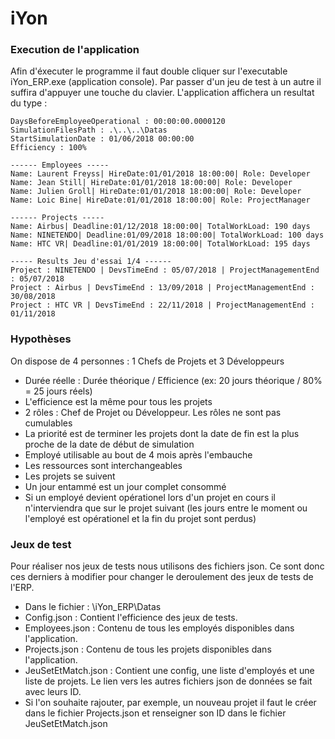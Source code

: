 # iYon

### Execution de l'application
Afin d'éxecuter le programme il faut double cliquer sur l'executable iYon_ERP.exe (application console). Par passer d'un jeu de test à un autre il suffira d'appuyer une touche du clavier.
L'application affichera un resultat du type :

```------ INIT -----
DaysBeforeEmployeeOperational : 00:00:00.0000120
SimulationFilesPath : .\..\..\Datas
StartSimulationDate : 01/06/2018 00:00:00
Efficiency : 100%

------ Employees -----
Name: Laurent Freyss| HireDate:01/01/2018 18:00:00| Role: Developer
Name: Jean Still| HireDate:01/01/2018 18:00:00| Role: Developer
Name: Julien Groll| HireDate:01/01/2018 18:00:00| Role: Developer
Name: Loic Bine| HireDate:01/01/2018 18:00:00| Role: ProjectManager

------ Projects -----
Name: Airbus| Deadline:01/12/2018 18:00:00| TotalWorkLoad: 190 days
Name: NINETENDO| Deadline:01/09/2018 18:00:00| TotalWorkLoad: 100 days
Name: HTC VR| Deadline:01/01/2019 18:00:00| TotalWorkLoad: 195 days

----- Results Jeu d'essai 1/4 ------
Project : NINETENDO | DevsTimeEnd : 05/07/2018 | ProjectManagementEnd : 05/07/2018
Project : Airbus | DevsTimeEnd : 13/09/2018 | ProjectManagementEnd : 30/08/2018
Project : HTC VR | DevsTimeEnd : 22/11/2018 | ProjectManagementEnd : 01/11/2018
```

### Hypothèses
On dispose de 4 personnes : 1 Chefs de Projets et 3 Développeurs

- Durée réelle : Durée théorique / Efficience (ex: 20 jours théorique / 80% = 25 jours réels)
- L'efficience est la même pour tous les projets
- 2 rôles : Chef de Projet ou Développeur. Les rôles ne sont pas cumulables 
- La priorité est de terminer les projets dont la date de fin est la plus proche de la date de début de simulation
- Employé utilisable au bout de 4 mois après l'embauche
- Les ressources sont interchangeables
- Les projets se suivent
- Un jour entammé est un jour complet consommé
- Si un employé devient opérationel lors d'un projet en cours il n'interviendra que sur le projet suivant (les jours entre le moment ou l'employé est opérationel et la fin du projet sont perdus) 

### Jeux de test 
Pour réaliser nos jeux de tests nous utilisons des fichiers json. Ce sont donc ces derniers à modifier pour changer le deroulement des jeux de tests de l'ERP.

- Dans le fichier : \iYon_ERP\Datas
- Config.json : Contient l'efficience des jeux de tests.
- Employees.json : Contenu de tous les employés disponibles dans l'application.
- Projects.json : Contenu de tous les projets disponibles dans l'application.
- JeuSetEtMatch.json : Contient une config, une liste d'employés et une liste de projets. Le lien vers les autres fichiers json de données se fait avec leurs ID.
- Si l'on souhaite rajouter, par exemple, un nouveau projet il faut le créer dans le fichier Projects.json et renseigner son ID dans le fichier JeuSetEtMatch.json
